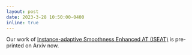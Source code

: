 ```yaml
---
layout: post
date: 2023-3-28 10:50:00-0400
inline: true
---
```


Our work of [Instance-adaptive Smoothness Enhanced AT (ISEAT)](https://arxiv.org/abs/2303.14077) is pre-printed on Arxiv now.  


